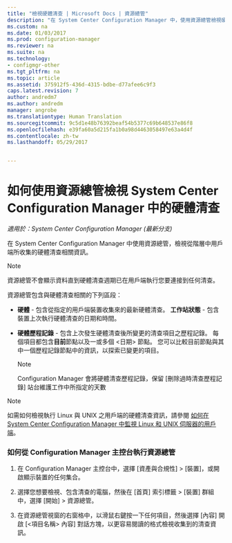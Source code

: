 ```yaml
---
title: "檢視硬體清查 | Microsoft Docs | 資源總管"
description: "在 System Center Configuration Manager 中，使用資源總管檢視硬體清查。"
ms.custom: na
ms.date: 01/03/2017
ms.prod: configuration-manager
ms.reviewer: na
ms.suite: na
ms.technology:
- configmgr-other
ms.tgt_pltfrm: na
ms.topic: article
ms.assetid: 375912f5-436d-4315-bdbe-d77afee6c9f3
caps.latest.revision: 7
author: andredm7
ms.author: andredm
manager: angrobe
ms.translationtype: Human Translation
ms.sourcegitcommit: 9c5d1e48b76392beaf54b5377c69b648537e86f8
ms.openlocfilehash: e39fa60a5d215fa1b0a98d4463058497e63a4d4f
ms.contentlocale: zh-tw
ms.lasthandoff: 05/29/2017


---
```

# <a name="how-to-use-resource-explorer-to-view-hardware-inventory-in-system-center-configuration-manager"></a>如何使用資源總管檢視 System Center Configuration Manager 中的硬體清查

*適用於：System Center Configuration Manager (最新分支)*

在 System Center Configuration Manager 中使用資源總管，檢視從階層中用戶端所收集的硬體清查相關資訊。  

> [!NOTE]  
>  資源總管不會顯示資料直到硬體清查週期已在用戶端執行您要連接到任何清查。  

 資源總管包含與硬體清查相關的下列區段：  

-   **硬體** - 包含從指定的用戶端裝置收集來的最新硬體清查。  **工作站狀態** - 包含裝置上次執行硬體清查的日期和時間。  

-   **硬體歷程記錄** - 包含上次發生硬體清查後所變更的清查項目之歷程記錄。 每個項目都包含**目前**節點以及一或多個 <日期\> 節點。 您可以比較目前節點與其中一個歷程記錄節點中的資訊，以探索已變更的項目。  

    > [!NOTE]  
    >  Configuration Manager 會將硬體清查歷程記錄，保留 [刪除過時清查歷程記錄] 站台維護工作中所指定的天數  

> [!NOTE]  
>  如需如何檢視執行 Linux 與 UNIX 之用戶端的硬體清查資訊，請參閱 [如何在 System Center Configuration Manager 中監視 Linux 和 UNIX 伺服器的用戶端](../../../../core/clients/manage/monitor-clients-for-linux-and-unix-servers.md)。  

### <a name="how-to-run-resource-explorer-from-the-configuration-manager-console"></a>如何從 Configuration Manager 主控台執行資源總管  

1.  在 Configuration Manager 主控台中，選擇 [資產與合規性] > [裝置]，或開啟顯示裝置的任何集合。  

3.  選擇您想要檢視、包含清查的電腦，然後在 [首頁] 索引標籤 > [裝置] 群組中，選擇 [開始] >  資源總管。   

4.  在資源總管視窗的右窗格中，以滑鼠右鍵按一下任何項目，然後選擇 [內容] 開啟 [<項目名稱\> 內容] 對話方塊，以更容易閱讀的格式檢視收集到的清查資訊。  


